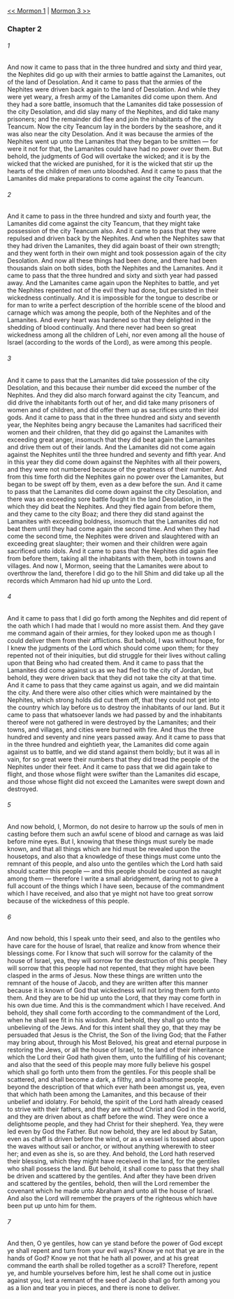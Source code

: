 [<< Mormon 1](Mormon%201.md)  |  [Mormon 3 >>](Mormon%203.md)

### Chapter 2
###### 1
And now it came to pass that in the three hundred and sixty and third year, the Nephites did go up with their armies to battle against the Lamanites, out of the land of Desolation. And it came to pass that the armies of the Nephites were driven back again to the land of Desolation. And while they were yet weary, a fresh army of the Lamanites did come upon them. And they had a sore battle, insomuch that the Lamanites did take possession of the city Desolation, and did slay many of the Nephites, and did take many prisoners; and the remainder did flee and join the inhabitants of the city Teancum. Now the city Teancum lay in the borders by the seashore, and it was also near the city Desolation. And it was because the armies of the Nephites went up unto the Lamanites that they began to be smitten — for were it not for that, the Lamanites could have had no power over them. But behold, the judgments of God will overtake the wicked; and it is by the wicked that the wicked are punished, for it is the wicked that stir up the hearts of the children of men unto bloodshed. And it came to pass that the Lamanites did make preparations to come against the city Teancum.

###### 2
And it came to pass in the three hundred and sixty and fourth year, the Lamanites did come against the city Teancum, that they might take possession of the city Teancum also. And it came to pass that they were repulsed and driven back by the Nephites. And when the Nephites saw that they had driven the Lamanites, they did again boast of their own strength; and they went forth in their own might and took possession again of the city Desolation. And now all these things had been done, and there had been thousands slain on both sides, both the Nephites and the Lamanites. And it came to pass that the three hundred and sixty and sixth year had passed away. And the Lamanites came again upon the Nephites to battle, and yet the Nephites repented not of the evil they had done, but persisted in their wickedness continually. And it is impossible for the tongue to describe or for man to write a perfect description of the horrible scene of the blood and carnage which was among the people, both of the Nephites and of the Lamanites. And every heart was hardened so that they delighted in the shedding of blood continually. And there never had been so great wickedness among all the children of Lehi, nor even among all the house of Israel (according to the words of the Lord), as were among this people.

###### 3
And it came to pass that the Lamanites did take possession of the city Desolation, and this because their number did exceed the number of the Nephites. And they did also march forward against the city Teancum, and did drive the inhabitants forth out of her, and did take many prisoners of women and of children, and did offer them up as sacrifices unto their idol gods. And it came to pass that in the three hundred and sixty and seventh year, the Nephites being angry because the Lamanites had sacrificed their women and their children, that they did go against the Lamanites with exceeding great anger, insomuch that they did beat again the Lamanites and drive them out of their lands. And the Lamanites did not come again against the Nephites until the three hundred and seventy and fifth year. And in this year they did come down against the Nephites with all their powers, and they were not numbered because of the greatness of their number. And from this time forth did the Nephites gain no power over the Lamanites, but began to be swept off by them, even as a dew before the sun. And it came to pass that the Lamanites did come down against the city Desolation, and there was an exceeding sore battle fought in the land Desolation, in the which they did beat the Nephites. And they fled again from before them, and they came to the city Boaz; and there they did stand against the Lamanites with exceeding boldness, insomuch that the Lamanites did not beat them until they had come again the second time. And when they had come the second time, the Nephites were driven and slaughtered with an exceeding great slaughter; their women and their children were again sacrificed unto idols. And it came to pass that the Nephites did again flee from before them, taking all the inhabitants with them, both in towns and villages. And now I, Mormon, seeing that the Lamanites were about to overthrow the land, therefore I did go to the hill Shim and did take up all the records which Ammaron had hid up unto the Lord.

###### 4
And it came to pass that I did go forth among the Nephites and did repent of the oath which I had made that I would no more assist them. And they gave me command again of their armies, for they looked upon me as though I could deliver them from their afflictions. But behold, I was without hope, for I knew the judgments of the Lord which should come upon them; for they repented not of their iniquities, but did struggle for their lives without calling upon that Being who had created them. And it came to pass that the Lamanites did come against us as we had fled to the city of Jordan, but behold, they were driven back that they did not take the city at that time. And it came to pass that they came against us again, and we did maintain the city. And there were also other cities which were maintained by the Nephites, which strong holds did cut them off, that they could not get into the country which lay before us to destroy the inhabitants of our land. But it came to pass that whatsoever lands we had passed by and the inhabitants thereof were not gathered in were destroyed by the Lamanites; and their towns, and villages, and cities were burned with fire. And thus the three hundred and seventy and nine years passed away. And it came to pass that in the three hundred and eightieth year, the Lamanites did come again against us to battle, and we did stand against them boldly; but it was all in vain, for so great were their numbers that they did tread the people of the Nephites under their feet. And it came to pass that we did again take to flight, and those whose flight were swifter than the Lamanites did escape, and those whose flight did not exceed the Lamanites were swept down and destroyed.

###### 5
And now behold, I, Mormon, do not desire to harrow up the souls of men in casting before them such an awful scene of blood and carnage as was laid before mine eyes. But I, knowing that these things must surely be made known, and that all things which are hid must be revealed upon the housetops, and also that a knowledge of these things must come unto the remnant of this people, and also unto the gentiles which the Lord hath said should scatter this people — and this people should be counted as naught among them — therefore I write a small abridgement, daring not to give a full account of the things which I have seen, because of the commandment which I have received, and also that ye might not have too great sorrow because of the wickedness of this people.

###### 6
And now behold, this I speak unto their seed, and also to the gentiles who have care for the house of Israel, that realize and know from whence their blessings come. For I know that such will sorrow for the calamity of the house of Israel, yea, they will sorrow for the destruction of this people. They will sorrow that this people had not repented, that they might have been clasped in the arms of Jesus. Now these things are written unto the remnant of the house of Jacob, and they are written after this manner because it is known of God that wickedness will not bring them forth unto them. And they are to be hid up unto the Lord, that they may come forth in his own due time. And this is the commandment which I have received. And behold, they shall come forth according to the commandment of the Lord, when he shall see fit in his wisdom. And behold, they shall go unto the unbelieving of the Jews. And for this intent shall they go, that they may be persuaded that Jesus is the Christ, the Son of the living God; that the Father may bring about, through his Most Beloved, his great and eternal purpose in restoring the Jews, or all the house of Israel, to the land of their inheritance which the Lord their God hath given them, unto the fulfilling of his covenant; and also that the seed of this people may more fully believe his gospel which shall go forth unto them from the gentiles. For this people shall be scattered, and shall become a dark, a filthy, and a loathsome people, beyond the description of that which ever hath been amongst us, yea, even that which hath been among the Lamanites, and this because of their unbelief and idolatry. For behold, the spirit of the Lord hath already ceased to strive with their fathers, and they are without Christ and God in the world, and they are driven about as chaff before the wind. They were once a delightsome people, and they had Christ for their shepherd. Yea, they were led even by God the Father. But now behold, they are led about by Satan, even as chaff is driven before the wind, or as a vessel is tossed about upon the waves without sail or anchor, or without anything wherewith to steer her; and even as she is, so are they. And behold, the Lord hath reserved their blessing, which they might have received in the land, for the gentiles who shall possess the land. But behold, it shall come to pass that they shall be driven and scattered by the gentiles. And after they have been driven and scattered by the gentiles, behold, then will the Lord remember the covenant which he made unto Abraham and unto all the house of Israel. And also the Lord will remember the prayers of the righteous which have been put up unto him for them.

###### 7
And then, O ye gentiles, how can ye stand before the power of God except ye shall repent and turn from your evil ways? Know ye not that ye are in the hands of God? Know ye not that he hath all power, and at his great command the earth shall be rolled together as a scroll? Therefore, repent ye, and humble yourselves before him, lest he shall come out in justice against you, lest a remnant of the seed of Jacob shall go forth among you as a lion and tear you in pieces, and there is none to deliver.